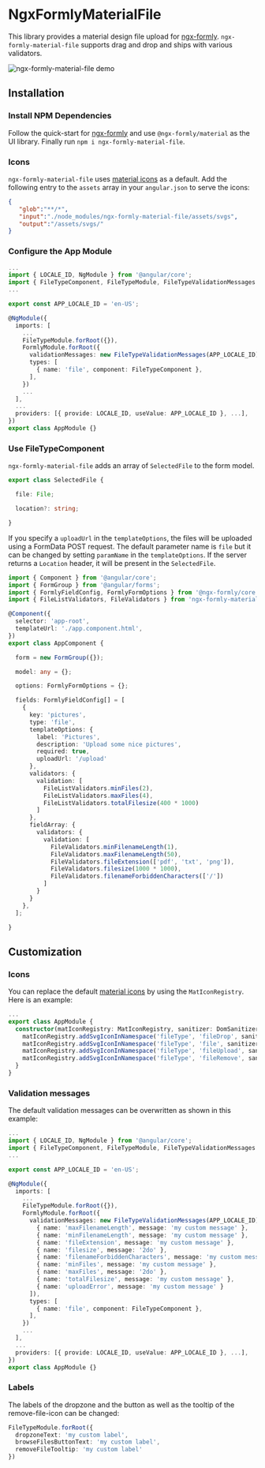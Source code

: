 # NgxFormlyMaterialFile

This library provides a material design file upload for [ngx-formly](https://github.com/ngx-formly/ngx-formly). `ngx-formly-material-file` supports drag and drop and ships with various validators.

![ngx-formly-material-file demo](https://github.com/alEX860111/ngx-formly-material-file/raw/master/projects/ngx-formly-material-file/demo/ngx-formly-material-file.gif)

## Installation

### Install NPM Dependencies
Follow the quick-start for [ngx-formly](https://github.com/ngx-formly/ngx-formly#quick-start) and use `@ngx-formly/material` as the UI library. Finally run `npm i ngx-formly-material-file`.
### Icons
`ngx-formly-material-file` uses [material icons](https://material.io/resources/icons/?style=baseline) as a default. Add the following entry to the `assets` array in your `angular.json` to serve the icons:
```json
{ 
   "glob":"**/*",
   "input":"./node_modules/ngx-formly-material-file/assets/svgs",
   "output":"/assets/svgs/"
}
```
### Configure the App Module
```typescript
...
import { LOCALE_ID, NgModule } from '@angular/core';
import { FileTypeComponent, FileTypeModule, FileTypeValidationMessages } from 'ngx-formly-material-file';
...

export const APP_LOCALE_ID = 'en-US';

@NgModule({
  imports: [
    ...
    FileTypeModule.forRoot({}),
    FormlyModule.forRoot({
      validationMessages: new FileTypeValidationMessages(APP_LOCALE_ID).validationMessages,
      types: [
        { name: 'file', component: FileTypeComponent },
      ],
    })
    ...
  ],
  ...
  providers: [{ provide: LOCALE_ID, useValue: APP_LOCALE_ID }, ...],
})
export class AppModule {}
```
### Use FileTypeComponent
`ngx-formly-material-file` adds an array of `SelectedFile` to the form model.
```typescript
export class SelectedFile {

  file: File;

  location?: string;

}
```
If you specify a `uploadUrl` in the `templateOptions`, the files will be uploaded using a FormData POST request. The default parameter name is `file` but it can be changed by setting `paramName` in the `templateOptions`. If the server returns a `Location` header, it will be present in the `SelectedFile`.
```typescript
import { Component } from '@angular/core';
import { FormGroup } from '@angular/forms';
import { FormlyFieldConfig, FormlyFormOptions } from '@ngx-formly/core';
import { FileListValidators, FileValidators } from 'ngx-formly-material-file';

@Component({
  selector: 'app-root',
  templateUrl: './app.component.html',
})
export class AppComponent {

  form = new FormGroup({});

  model: any = {};

  options: FormlyFormOptions = {};

  fields: FormlyFieldConfig[] = [
    {
      key: 'pictures',
      type: 'file',
      templateOptions: {
        label: 'Pictures',
        description: 'Upload some nice pictures',
        required: true,
        uploadUrl: '/upload'
      },
      validators: {
        validation: [
          FileListValidators.minFiles(2),
          FileListValidators.maxFiles(4),
          FileListValidators.totalFilesize(400 * 1000)
        ]
      },
      fieldArray: {
        validators: {
          validation: [
            FileValidators.minFilenameLength(1),
            FileValidators.maxFilenameLength(50),
            FileValidators.fileExtension(['pdf', 'txt', 'png']),
            FileValidators.filesize(1000 * 1000),
            FileValidators.filenameForbiddenCharacters(['/'])
          ]
        }
      }
    },
  ];

}
```
## Customization
### Icons
You can replace the default [material icons](https://material.io/resources/icons/?style=baseline) by using the `MatIconRegistry`. Here is an example:
```typescript
...
export class AppModule {
  constructor(matIconRegistry: MatIconRegistry, sanitizer: DomSanitizer) {
    matIconRegistry.addSvgIconInNamespace('fileType', 'fileDrop', sanitizer.bypassSecurityTrustResourceUrl('assets/svgs/solid/file-import.svg'));
    matIconRegistry.addSvgIconInNamespace('fileType', 'file', sanitizer.bypassSecurityTrustResourceUrl('assets/svgs/solid/file.svg'));
    matIconRegistry.addSvgIconInNamespace('fileType', 'fileUpload', sanitizer.bypassSecurityTrustResourceUrl('assets/svgs/solid/file-upload.svg'));
    matIconRegistry.addSvgIconInNamespace('fileType', 'fileRemove', sanitizer.bypassSecurityTrustResourceUrl('assets/svgs/solid/times.svg'));
  }
}
```
### Validation messages
The default validation messages can be overwritten as shown in this example:
```typescript
...
import { LOCALE_ID, NgModule } from '@angular/core';
import { FileTypeComponent, FileTypeModule, FileTypeValidationMessages } from 'ngx-formly-material-file';
...

export const APP_LOCALE_ID = 'en-US';

@NgModule({
  imports: [
    ...
    FileTypeModule.forRoot({}),
    FormlyModule.forRoot({
      validationMessages: new FileTypeValidationMessages(APP_LOCALE_ID).validationMessages.concat([
        { name: 'maxFilenameLength', message: 'my custom message' },
        { name: 'minFilenameLength', message: 'my custom message' },
        { name: 'fileExtension', message: 'my custom message' },
        { name: 'filesize', message: '2do' },
        { name: 'filenameForbiddenCharacters', message: 'my custom message' },
        { name: 'minFiles', message: 'my custom message' },
        { name: 'maxFiles', message: '2do' },
        { name: 'totalFilesize', message: 'my custom message' },
        { name: 'uploadError', message: 'my custom message' }
      ]),
      types: [
        { name: 'file', component: FileTypeComponent },
      ],
    })
    ...
  ],
  ...
  providers: [{ provide: LOCALE_ID, useValue: APP_LOCALE_ID }, ...],
})
export class AppModule {}
```
### Labels
The labels of the dropzone and the button as well as the tooltip of the remove-file-icon can be changed:
```typescript
FileTypeModule.forRoot({
  dropzoneText: 'my custom label',
  browseFilesButtonText: 'my custom label',
  removeFileTooltip: 'my custom label'
})
```
